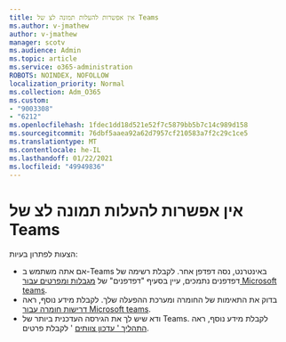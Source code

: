 ```yaml
---
title: אין אפשרות להעלות תמונה לצ של Teams
ms.author: v-jmathew
author: v-jmathew
manager: scotv
ms.audience: Admin
ms.topic: article
ms.service: o365-administration
ROBOTS: NOINDEX, NOFOLLOW
localization_priority: Normal
ms.collection: Adm_O365
ms.custom:
- "9003308"
- "6212"
ms.openlocfilehash: 1fdec1dd18d521e52f7c5879bb5b7c14c989d158
ms.sourcegitcommit: 76dbf5aaea92a62d7957cf210583a7f2c29c1ce5
ms.translationtype: MT
ms.contentlocale: he-IL
ms.lasthandoff: 01/22/2021
ms.locfileid: "49949836"
---
```

# <a name="cant-upload-an-image-to-a-teams-chat"></a>אין אפשרות להעלות תמונה לצ של Teams

הצעות לפתרון בעיות:

- אם אתה משתמש ב-Teams באינטרנט, נסה דפדפן אחר. לקבלת רשימה של דפדפנים נתמכים, עיין בסעיף "דפדפנים" של [מגבלות ומפרטים עבור Microsoft teams](https://docs.microsoft.com/microsoftteams/limits-specifications-teams).
- בדוק את התאימות של החומרה ומערכת ההפעלה שלך. לקבלת מידע נוסף, ראה [דרישות חומרה עבור Microsoft teams](https://docs.microsoft.com/microsoftteams/hardware-requirements-for-the-teams-app).
- ודא שיש לך את הגירסה העדכנית ביותר של Teams. לקבלת מידע נוסף, ראה [התהליך ' עדכון צוותים](https://docs.microsoft.com/microsoftteams/teams-client-update) ' לקבלת פרטים.
